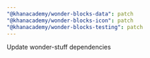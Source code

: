 ```yaml
---
"@khanacademy/wonder-blocks-data": patch
"@khanacademy/wonder-blocks-icon": patch
"@khanacademy/wonder-blocks-testing": patch
---
```


Update wonder-stuff dependencies

